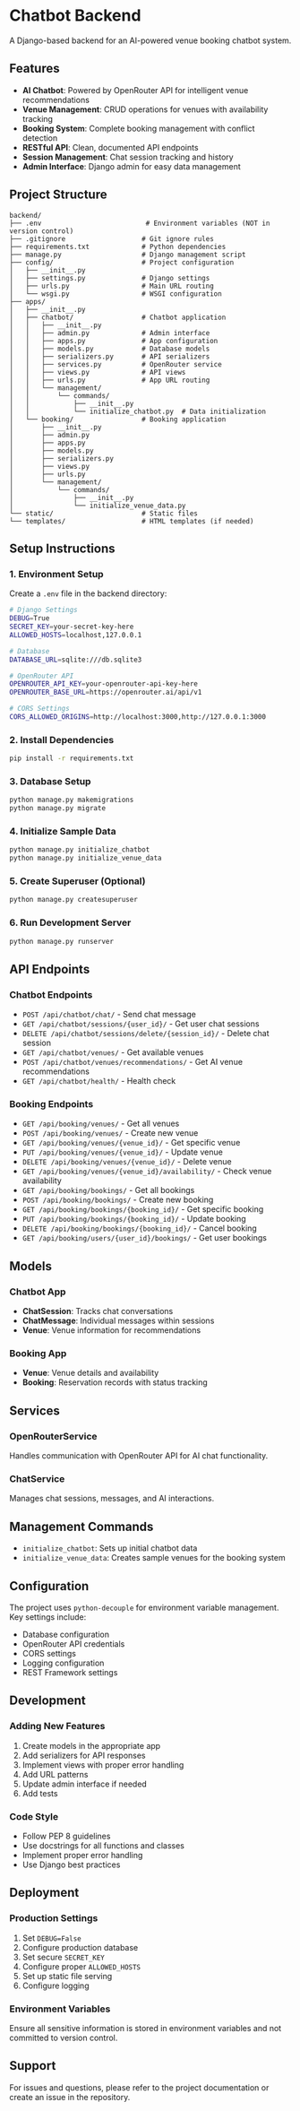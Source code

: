 # Chatbot Backend

A Django-based backend for an AI-powered venue booking chatbot system.

## Features

- **AI Chatbot**: Powered by OpenRouter API for intelligent venue recommendations
- **Venue Management**: CRUD operations for venues with availability tracking
- **Booking System**: Complete booking management with conflict detection
- **RESTful API**: Clean, documented API endpoints
- **Session Management**: Chat session tracking and history
- **Admin Interface**: Django admin for easy data management

## Project Structure

```
backend/
├── .env                          # Environment variables (NOT in version control)
├── .gitignore                   # Git ignore rules
├── requirements.txt             # Python dependencies
├── manage.py                    # Django management script
├── config/                      # Project configuration
│   ├── __init__.py
│   ├── settings.py              # Django settings
│   ├── urls.py                  # Main URL routing
│   └── wsgi.py                  # WSGI configuration
├── apps/
│   ├── __init__.py
│   ├── chatbot/                 # Chatbot application
│   │   ├── __init__.py
│   │   ├── admin.py             # Admin interface
│   │   ├── apps.py              # App configuration
│   │   ├── models.py            # Database models
│   │   ├── serializers.py       # API serializers
│   │   ├── services.py          # OpenRouter service
│   │   ├── views.py             # API views
│   │   ├── urls.py              # App URL routing
│   │   └── management/
│   │       └── commands/
│   │           ├── __init__.py
│   │           └── initialize_chatbot.py  # Data initialization
│   └── booking/                 # Booking application
│       ├── __init__.py
│       ├── admin.py
│       ├── apps.py
│       ├── models.py
│       ├── serializers.py
│       ├── views.py
│       ├── urls.py
│       └── management/
│           └── commands/
│               ├── __init__.py
│               └── initialize_venue_data.py
└── static/                      # Static files
└── templates/                   # HTML templates (if needed)
```

## Setup Instructions

### 1. Environment Setup

Create a `.env` file in the backend directory:

```bash
# Django Settings
DEBUG=True
SECRET_KEY=your-secret-key-here
ALLOWED_HOSTS=localhost,127.0.0.1

# Database
DATABASE_URL=sqlite:///db.sqlite3

# OpenRouter API
OPENROUTER_API_KEY=your-openrouter-api-key-here
OPENROUTER_BASE_URL=https://openrouter.ai/api/v1

# CORS Settings
CORS_ALLOWED_ORIGINS=http://localhost:3000,http://127.0.0.1:3000
```

### 2. Install Dependencies

```bash
pip install -r requirements.txt
```

### 3. Database Setup

```bash
python manage.py makemigrations
python manage.py migrate
```

### 4. Initialize Sample Data

```bash
python manage.py initialize_chatbot
python manage.py initialize_venue_data
```

### 5. Create Superuser (Optional)

```bash
python manage.py createsuperuser
```

### 6. Run Development Server

```bash
python manage.py runserver
```

## API Endpoints

### Chatbot Endpoints

- `POST /api/chatbot/chat/` - Send chat message
- `GET /api/chatbot/sessions/{user_id}/` - Get user chat sessions
- `DELETE /api/chatbot/sessions/delete/{session_id}/` - Delete chat session
- `GET /api/chatbot/venues/` - Get available venues
- `POST /api/chatbot/venues/recommendations/` - Get AI venue recommendations
- `GET /api/chatbot/health/` - Health check

### Booking Endpoints

- `GET /api/booking/venues/` - Get all venues
- `POST /api/booking/venues/` - Create new venue
- `GET /api/booking/venues/{venue_id}/` - Get specific venue
- `PUT /api/booking/venues/{venue_id}/` - Update venue
- `DELETE /api/booking/venues/{venue_id}/` - Delete venue
- `GET /api/booking/venues/{venue_id}/availability/` - Check venue availability
- `GET /api/booking/bookings/` - Get all bookings
- `POST /api/booking/bookings/` - Create new booking
- `GET /api/booking/bookings/{booking_id}/` - Get specific booking
- `PUT /api/booking/bookings/{booking_id}/` - Update booking
- `DELETE /api/booking/bookings/{booking_id}/` - Cancel booking
- `GET /api/booking/users/{user_id}/bookings/` - Get user bookings

## Models

### Chatbot App

- **ChatSession**: Tracks chat conversations
- **ChatMessage**: Individual messages within sessions
- **Venue**: Venue information for recommendations

### Booking App

- **Venue**: Venue details and availability
- **Booking**: Reservation records with status tracking

## Services

### OpenRouterService

Handles communication with OpenRouter API for AI chat functionality.

### ChatService

Manages chat sessions, messages, and AI interactions.

## Management Commands

- `initialize_chatbot`: Sets up initial chatbot data
- `initialize_venue_data`: Creates sample venues for the booking system

## Configuration

The project uses `python-decouple` for environment variable management. Key settings include:

- Database configuration
- OpenRouter API credentials
- CORS settings
- Logging configuration
- REST Framework settings

## Development

### Adding New Features

1. Create models in the appropriate app
2. Add serializers for API responses
3. Implement views with proper error handling
4. Add URL patterns
5. Update admin interface if needed
6. Add tests

### Code Style

- Follow PEP 8 guidelines
- Use docstrings for all functions and classes
- Implement proper error handling
- Use Django best practices

## Deployment

### Production Settings

1. Set `DEBUG=False`
2. Configure production database
3. Set secure `SECRET_KEY`
4. Configure proper `ALLOWED_HOSTS`
5. Set up static file serving
6. Configure logging

### Environment Variables

Ensure all sensitive information is stored in environment variables and not committed to version control.

## Support

For issues and questions, please refer to the project documentation or create an issue in the repository.
